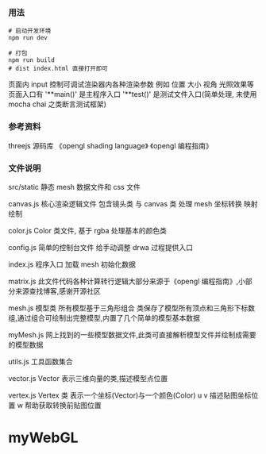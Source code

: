 ### 用法

```shell
# 启动开发环境
npm run dev

# 打包
npm run build
# dist index.html 直接打开即可
```

页面内 input 控制可调试渲染器内各种渲染参数 例如 位置 大小 视角 光照效果等
页面入口有 '**main()' 是主程序入口
'**test()' 是测试文件入口(简单处理, 未使用 mocha chai 之类断言测试框架)

### 参考资料

threejs 源码库
《opengl shading language》
《opengl 编程指南》

### 文件说明

src/static 静态 mesh 数据文件和 css 文件

canvas.js 核心渲染逻辑文件 包含镜头类 与 canvas 类 处理 mesh 坐标转换 映射 绘制

color.js Color 类文件, 基于 rgba 处理基本的颜色类

config.js 简单的控制台文件 给手动调整 drwa 过程提供入口

index.js 程序入口 加载 mesh 初始化数据

matrix.js 此文件代码各种计算转行逻辑大部分来源于《opengl 编程指南》,小部分来源查找博客,感谢开源社区

mesh.js 模型类 所有模型基于三角形组合 类保存了模型所有顶点和三角形下标数组,通过组合可绘制出完整模型,内置了几个简单的模型基本数据

myMesh.js 网上找到的一些模型数据文件,此类可直接解析模型文件并绘制成需要的模型数据

utils.js 工具函数集合

vector.js Vector 表示三维向量的类,描述模型点位置

vertex.js Vertex 类 表示一个坐标(Vector)与一个颜色(Color) u v 描述贴图坐标位置 w 帮助获取转换前贴图位置
# myWebGL
